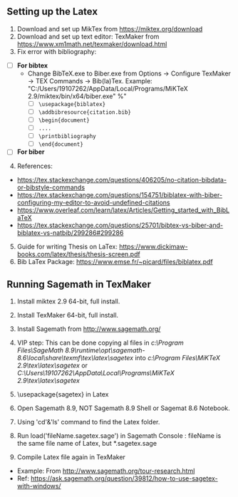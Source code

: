 ## Setting up the Latex

1. Download and set up MikTex from https://miktex.org/download
2. Download and set up text editor: TexMaker from https://www.xm1math.net/texmaker/download.html
3. Fix error with bibliography: 
- [ ] **For bibtex**
  - Change BibTeX.exe to Biber.exe from Options -> Configure TexMaker -> TEX Commands -> Bib(la)Tex. Example: "C:/Users/19107262/AppData/Local/Programs/MiKTeX 2.9/miktex/bin/x64/biber.exe" %"
    - [ ] `\usepackage{biblatex}`
    - [ ] `\addbibresource{citation.bib}  `  
    - [ ] `\begin{document}`    
    - [ ] ` ....    `
    - [ ] `\printbibliography    `
    - [ ] `\end{document}`
 - [ ] **For biber**
4. References:
- https://tex.stackexchange.com/questions/406205/no-citation-bibdata-or-bibstyle-commands
- https://tex.stackexchange.com/questions/154751/biblatex-with-biber-configuring-my-editor-to-avoid-undefined-citations
- https://www.overleaf.com/learn/latex/Articles/Getting_started_with_BibLaTeX
- https://tex.stackexchange.com/questions/25701/bibtex-vs-biber-and-biblatex-vs-natbib/299286#299286
5. Guide for writing Thesis on LaTex:
https://www.dickimaw-books.com/latex/thesis/thesis-screen.pdf
6. Bib LaTex Package:
https://www.emse.fr/~picard/files/biblatex.pdf

## Running Sagemath in TexMaker
1. Install miktex 2.9 64-bit, full install.
2. Install TexMaker 64-bit, full install.
3. Install Sagemath from http://www.sagemath.org/
4. VIP step: This can be done copying al files in *c:\Program Files\SageMath 8.9\runtime\opt\sagemath-8.6\local\share\texmf\tex\latex\sagetex* into *c:\Program Files\MiKTeX 2.9\tex\latex\sagetex* or *C:\Users\19107262\AppData\Local\Programs\MiKTeX 2.9\tex\latex\sagetex*

5. \usepackage{sagetex} in Latex
6. Open Sagemath 8.9, NOT Sagemath 8.9 Shell or Sagemat 8.6 Notebook. 
7. Using 'cd'&'ls' command to find the Latex folder.
8. Run load('fileName.sagetex.sage') in Sagemath Console : fileName is the same file name of Latex, but *.sagetex.sage
9. Compile Latex file again in TexMaker
  
  - Example: From http://www.sagemath.org/tour-research.html
  - Ref: https://ask.sagemath.org/question/39812/how-to-use-sagetex-with-windows/
